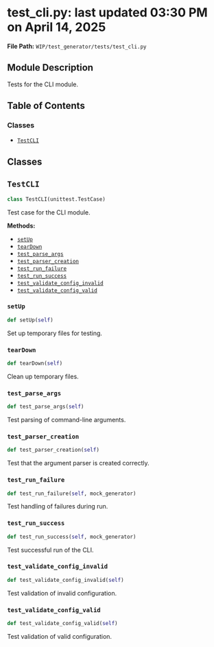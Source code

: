 # test_cli.py: last updated 03:30 PM on April 14, 2025

**File Path:** `WIP/test_generator/tests/test_cli.py`

## Module Description

Tests for the CLI module.

## Table of Contents

### Classes

- [`TestCLI`](#testcli)

## Classes

## `TestCLI`

```python
class TestCLI(unittest.TestCase)
```

Test case for the CLI module.

**Methods:**

- [`setUp`](#setup)
- [`tearDown`](#teardown)
- [`test_parse_args`](#test_parse_args)
- [`test_parser_creation`](#test_parser_creation)
- [`test_run_failure`](#test_run_failure)
- [`test_run_success`](#test_run_success)
- [`test_validate_config_invalid`](#test_validate_config_invalid)
- [`test_validate_config_valid`](#test_validate_config_valid)

### `setUp`

```python
def setUp(self)
```

Set up temporary files for testing.

### `tearDown`

```python
def tearDown(self)
```

Clean up temporary files.

### `test_parse_args`

```python
def test_parse_args(self)
```

Test parsing of command-line arguments.

### `test_parser_creation`

```python
def test_parser_creation(self)
```

Test that the argument parser is created correctly.

### `test_run_failure`

```python
def test_run_failure(self, mock_generator)
```

Test handling of failures during run.

### `test_run_success`

```python
def test_run_success(self, mock_generator)
```

Test successful run of the CLI.

### `test_validate_config_invalid`

```python
def test_validate_config_invalid(self)
```

Test validation of invalid configuration.

### `test_validate_config_valid`

```python
def test_validate_config_valid(self)
```

Test validation of valid configuration.
